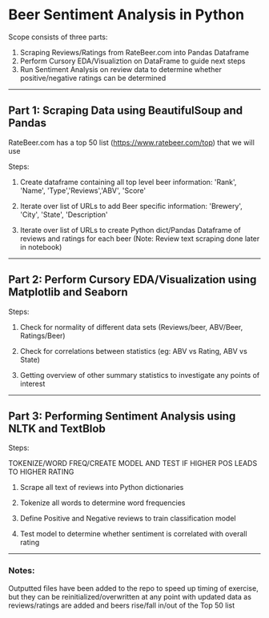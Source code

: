 # Beer Sentiment Analysis in Python
Scope consists of three parts:

1. Scraping Reviews/Ratings from RateBeer.com into Pandas Dataframe
2. Perform Cursory EDA/Visualiztion on DataFrame to guide next steps
3. Run Sentiment Analysis on review data to determine whether positive/negative ratings can be determined

----------------


## Part 1: Scraping Data using BeautifulSoup and Pandas
RateBeer.com has a top 50 list (https://www.ratebeer.com/top) that we will use

Steps:

1. Create dataframe containing all top level beer information: 'Rank', 'Name', 'Type','Reviews','ABV', 'Score'

2. Iterate over list of URLs to add Beer specific information: 'Brewery', 'City', 'State', 'Description'

3. Iterate over list of URLs to create Python dict/Pandas Dataframe of reviews and ratings for each beer
(Note: Review text scraping done later in notebook)

----------------

## Part 2: Perform Cursory EDA/Visualization using Matplotlib and Seaborn
Steps:

1. Check for normality of different data sets (Reviews/beer, ABV/Beer, Ratings/Beer)

2. Check for correlations between statistics (eg: ABV vs Rating, ABV vs State)

3. Getting overview of other summary statistics to investigate any points of interest

--------

## Part 3: Performing Sentiment Analysis using NLTK and TextBlob
Steps:

TOKENIZE/WORD FREQ/CREATE MODEL AND TEST IF HIGHER POS LEADS TO HIGHER RATING

1. Scrape all text of reviews into Python dictionaries

2. Tokenize all words to determine word frequencies

3. Define Positive and Negative reviews to train classification model

4. Test model to determine whether sentiment is correlated with overall rating


_______

### Notes:
Outputted files have been added to the repo to speed up timing of exercise, but they can be reinitialized/overwritten at any point with updated data as reviews/ratings are added and beers rise/fall in/out of the Top 50 list
